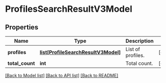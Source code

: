 # ProfilesSearchResultV3Model

## Properties
Name | Type | Description | Notes
------------ | ------------- | ------------- | -------------
**profiles** | [**list[ProfileSearchResultV3Model]**](ProfileSearchResultV3Model.md) | List of profiles. | [optional] 
**total_count** | **int** | Total count. | [optional] 

[[Back to Model list]](../README.md#documentation-for-models) [[Back to API list]](../README.md#documentation-for-api-endpoints) [[Back to README]](../README.md)


